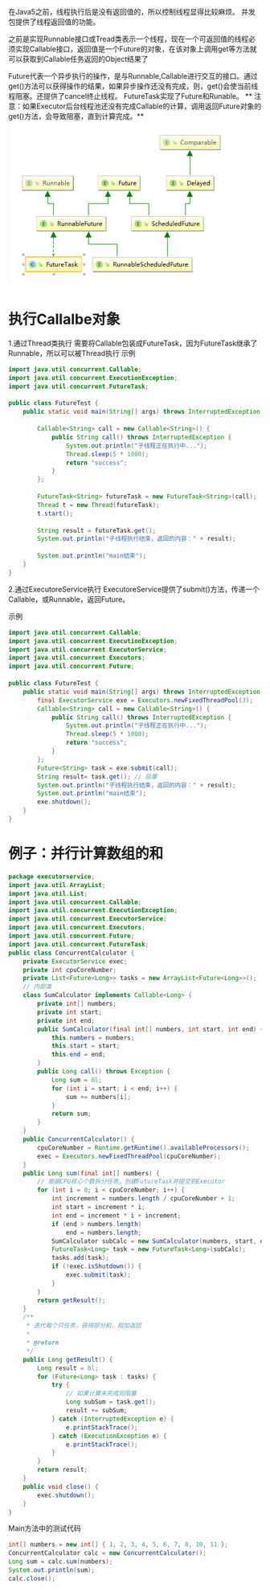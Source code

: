 在Java5之前，线程执行后是没有返回值的，所以控制线程显得比较麻烦。
并发包提供了线程返回值的功能。

之前是实现Runnable接口或Tread类表示一个线程，现在一个可返回值的线程必须实现Callable接口，返回值是一个Future的对象，在该对象上调用get等方法就可以获取到Callable任务返回的Object结果了

Future<V>代表一个异步执行的操作，是与Runnable,Callable进行交互的接口。通过get()方法可以获得操作的结果，如果异步操作还没有完成，则，get()会使当前线程阻塞。还提供了cancel终止线程。
FutureTask<V>实现了Future<V>和Runable<V>。
** 注意：如果Executor后台线程池还没有完成Callable的计算，调用返回Future对象的get()方法，会导致阻塞，直到计算完成。**
![](/chapter4/471.png)


# 执行Callalbe对象
1.通过Thread类执行
需要将Callable包装成FutureTask，因为FutureTask继承了Runnable，所以可以被Thread执行
示例
```java
import java.util.concurrent.Callable;
import java.util.concurrent.ExecutionException;
import java.util.concurrent.FutureTask;

public class FutureTest {
	public static void main(String[] args) throws InterruptedException, ExecutionException {

		Callable<String> call = new Callable<String>() {
			public String call() throws InterruptedException {
				System.out.println("子线程正在执行中...");
				Thread.sleep(5 * 1000);
				return "success";
			}
		};

		FutureTask<String> futureTask = new FutureTask<String>(call);
		Thread t = new Thread(futureTask);
		t.start();

		String result = futureTask.get();
		System.out.println("子线程执行结束，返回的内容：" + result);
		
		System.out.println("main结束");
	}
}
```

2.通过ExecutoreService执行
ExecutoreService提供了submit()方法，传递一个Callable，或Runnable，返回Future。

示例
```java
import java.util.concurrent.Callable;
import java.util.concurrent.ExecutionException;
import java.util.concurrent.ExecutorService;
import java.util.concurrent.Executors;
import java.util.concurrent.Future;

public class FutureTest {
	public static void main(String[] args) throws InterruptedException, ExecutionException {
		final ExecutorService exe = Executors.newFixedThreadPool(3);
		Callable<String> call = new Callable<String>() {
			public String call() throws InterruptedException {
				System.out.println("子线程正在执行中...");
				Thread.sleep(5 * 1000);
				return "success";
			}
		};
		Future<String> task = exe.submit(call);
		String result= task.get(); // 阻塞
		System.out.println("子线程执行结束，返回的内容：" + result);
		System.out.println("main结束");
		exe.shutdown();
	}
}
```


# 例子：并行计算数组的和
```java
package executorservice;
import java.util.ArrayList;
import java.util.List;
import java.util.concurrent.Callable;
import java.util.concurrent.ExecutionException;
import java.util.concurrent.ExecutorService;
import java.util.concurrent.Executors;
import java.util.concurrent.Future;
import java.util.concurrent.FutureTask;
public class ConcurrentCalculator {
	private ExecutorService exec;
	private int cpuCoreNumber;
	private List<Future<Long>> tasks = new ArrayList<Future<Long>>();
	// 内部类
	class SumCalculator implements Callable<Long> {
		private int[] numbers;
		private int start;
		private int end;
		public SumCalculator(final int[] numbers, int start, int end) {
			this.numbers = numbers;
			this.start = start;
			this.end = end;
		}
		public Long call() throws Exception {
			Long sum = 0l;
			for (int i = start; i < end; i++) {
				sum += numbers[i];
			}
			return sum;
		}
	}
	public ConcurrentCalculator() {
		cpuCoreNumber = Runtime.getRuntime().availableProcessors();
		exec = Executors.newFixedThreadPool(cpuCoreNumber);
	}
	public Long sum(final int[] numbers) {
		// 根据CPU核心个数拆分任务，创建FutureTask并提交到Executor
		for (int i = 0; i < cpuCoreNumber; i++) {
			int increment = numbers.length / cpuCoreNumber + 1;
			int start = increment * i;
			int end = increment * i + increment;
			if (end > numbers.length)
				end = numbers.length;
			SumCalculator subCalc = new SumCalculator(numbers, start, end);
			FutureTask<Long> task = new FutureTask<Long>(subCalc);
			tasks.add(task);
			if (!exec.isShutdown()) {
				exec.submit(task);
			}
		}
		return getResult();
	}
	/**
	 * 迭代每个只任务，获得部分和，相加返回
	 * 
	 * @return
	 */
	public Long getResult() {
		Long result = 0l;
		for (Future<Long> task : tasks) {
			try {
				// 如果计算未完成则阻塞
				Long subSum = task.get();
				result += subSum;
			} catch (InterruptedException e) {
				e.printStackTrace();
			} catch (ExecutionException e) {
				e.printStackTrace();
			}
		}
		return result;
	}
	public void close() {
		exec.shutdown();
	}
}
```
Main方法中的测试代码
```java
int[] numbers = new int[] { 1, 2, 3, 4, 5, 6, 7, 8, 10, 11 };
ConcurrentCalculator calc = new ConcurrentCalculator();
Long sum = calc.sum(numbers);
System.out.println(sum);
calc.close();
```


